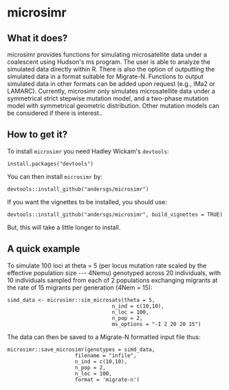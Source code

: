 # microsimr

## What it does?

microsimr provides functions for simulating microsatellite data under
a coalescent using Hudson's ms program. The user is able to analyze
the simulated data directly within R. There is also the option of
outputting the simulated data in a format suitable for Migrate-N.
Functions to output simulated data in other formats can be added
upon request (e.g., IMa2 or LAMARC). Currently, microsimr only simulates 
microsatellite data under a symmetrical strict stepwise mutation model, 
and a two-phase mutation model with symmetrical geometric distribution. Other 
mutation models can be considered if there is interest..

## How to get it?

To install `microsimr` you need Hadley Wickam's `devtools`:

    install.packages("devtools")
  
You can then install `microsimr` by:

    devtools::install_github("andersgs/microsimr")

If you want the vignettes to be installed, you should use:

    devtools::install_github("andersgs/microsimr", build_vignettes = TRUE)
  
But, this will take a little longer to install.

## A quick example

To simulate 100 loci at theta = 5 (per locus mutation rate scaled by the 
effective population size --- 4Nemu) genotyped across 20 individuals, with
10 individuals sampled from each of 2 populations exchanging migrants at the
rate of 15 migrants per generation (4Nem = 15):

    simd_data <- microsimr::sim_microsats(theta = 5,
                                      n_ind = c(10,10),
                                      n_loc = 100,
                                      n_pop = 2,
                                      ms_options = "-I 2 20 20 15")
                                      
The data can then be saved to a Migrate-N formatted input file thus:

    microsimr::save_microsimr(genotypes = simd_data,
                          filename = "infile",
                          n_ind = c(10,10),
                          n_pop = 2,
                          n_loc = 100,
                          format = 'migrate-n')
